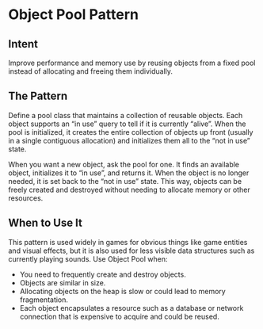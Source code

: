 # Object Pool Pattern

## Intent 

Improve performance and memory use by reusing objects from a fixed pool instead of allocating and freeing them individually.



## The Pattern 

Define a pool class that maintains a collection of reusable objects. Each object supports an “in use” query to tell if it is currently “alive”. When the pool is initialized, it creates the entire collection of objects up front (usually in a single contiguous allocation) and initializes them all to the “not in use” state.

When you want a new object, ask the pool for one. It finds an available object, initializes it to “in use”, and returns it. When the object is no longer needed, it is set back to the “not in use” state. This way, objects can be freely created and destroyed without needing to allocate memory or other resources.


## When to Use It 

This pattern is used widely in games for obvious things like game entities and visual effects, but it is also used for less visible data structures such as currently playing sounds. Use Object Pool when:

- You need to frequently create and destroy objects.
- Objects are similar in size.
- Allocating objects on the heap is slow or could lead to memory fragmentation.
- Each object encapsulates a resource such as a database or network connection that is expensive to acquire and could be reused.


